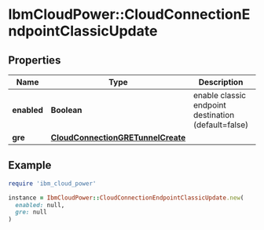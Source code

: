 # IbmCloudPower::CloudConnectionEndpointClassicUpdate

## Properties

| Name | Type | Description | Notes |
| ---- | ---- | ----------- | ----- |
| **enabled** | **Boolean** | enable classic endpoint destination (default&#x3D;false) | [optional] |
| **gre** | [**CloudConnectionGRETunnelCreate**](CloudConnectionGRETunnelCreate.md) |  | [optional] |

## Example

```ruby
require 'ibm_cloud_power'

instance = IbmCloudPower::CloudConnectionEndpointClassicUpdate.new(
  enabled: null,
  gre: null
)
```


